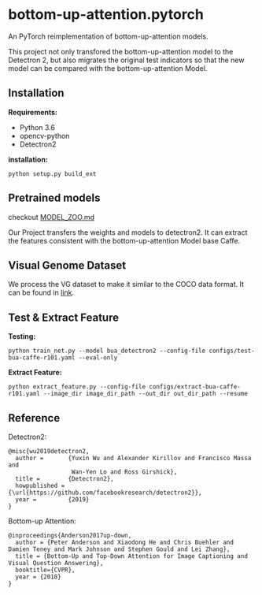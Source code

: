 # bottom-up-attention.pytorch

An PyTorch reimplementation of bottom-up-attention models. 

This project not only transfored the bottom-up-attention model to the Detectron 2, but also migrates the original test indicators so that the new model can be compared with the bottom-up-attention Model.

## Installation

**Requirements:**

- Python 3.6
- opencv-python
- Detectron2

**installation:**

```python setup.py build_ext```

## Pretrained models

checkout [MODEL_ZOO.md](MODEL_ZOO.md)

Our Project transfers the weights and models to detectron2. It can extract the features consistent with the bottom-up-attention Model base Caffe.

## Visual Genome Dataset

We process the VG dataset to make it similar to the COCO data format. It can be found in [link]().

## Test & Extract Feature

**Testing:**

```python train_net.py --model bua_detectron2 --config-file configs/test-bua-caffe-r101.yaml --eval-only```

**Extract Feature:**

```python extract_feature.py --config-file configs/extract-bua-caffe-r101.yaml --image_dir image_dir_path --out_dir out_dir_path --resume```

## Reference

Detectron2:

```
@misc{wu2019detectron2,
  author =       {Yuxin Wu and Alexander Kirillov and Francisco Massa and
                  Wan-Yen Lo and Ross Girshick},
  title =        {Detectron2},
  howpublished = {\url{https://github.com/facebookresearch/detectron2}},
  year =         {2019}
}
```

Bottom-up Attention:

```
@inproceedings{Anderson2017up-down,
  author = {Peter Anderson and Xiaodong He and Chris Buehler and Damien Teney and Mark Johnson and Stephen Gould and Lei Zhang},
  title = {Bottom-Up and Top-Down Attention for Image Captioning and Visual Question Answering},
  booktitle={CVPR},
  year = {2018}
}
```